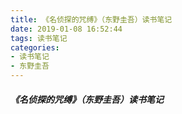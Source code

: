 ```yaml
---
title: 《名侦探的咒缚》（东野圭吾）读书笔记
date: 2019-01-08 16:52:44
tags: 读书笔记
categories: 
- 读书笔记
- 东野圭吾
---
```


##### 《名侦探的咒缚》（东野圭吾）读书笔记